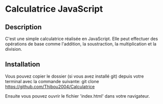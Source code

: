 # Calculatrice JavaScript

## Description
C'est une simple calculatrice réalisée en JavaScript. Elle peut effectuer des opérations de base comme l'addition, la soustraction, la multiplication et la division.

## Installation
Vous pouvez copier le dossier (si vous avez installé git) depuis votre terminal avec la commande suivante:
git clone https://github.com/Thibou2004/Calculatrice

Ensuite vous pouvez ouvrir le fichier 'index.html' dans votre navigateur.
